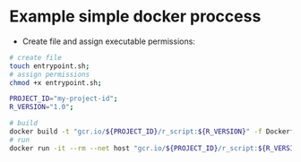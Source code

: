 # Example simple docker proccess

- Create file and assign executable permissions:
```bash
# create file
touch entrypoint.sh;
# assign permissions
chmod +x entrypoint.sh;
```

```bash
PROJECT_ID="my-project-id";
R_VERSION="1.0";

# build
docker build -t "gcr.io/${PROJECT_ID}/r_script:${R_VERSION}" -f Dockerfile ./;
# run
docker run -it --rm --net host "gcr.io/${PROJECT_ID}/r_script:${R_VERSION}";
```
